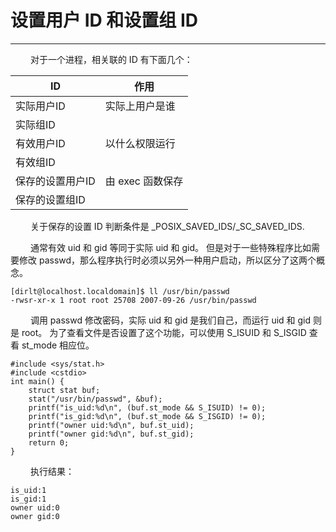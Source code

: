 # 设置用户 ID 和设置组 ID
***

&emsp;&emsp;
对于一个进程，相关联的 ID 有下面几个：

|ID|作用|
| --- | --- |
|实际用户ID|实际上用户是谁|
|实际组ID| |
|有效用户ID|以什么权限运行|
|有效组ID| |
|保存的设置用户ID|由 exec 函数保存|
|保存的设置组ID| |

&emsp;&emsp;
关于保存的设置 ID 判断条件是 \_POSIX\_SAVED\_IDS/\_SC\_SAVED\_IDS.

&emsp;&emsp;
通常有效 uid 和 gid 等同于实际 uid 和 gid。
但是对于一些特殊程序比如需要修改 passwd，那么程序执行时必须以另外一种用户启动，所以区分了这两个概念。

    [dirlt@localhost.localdomain]$ ll /usr/bin/passwd
    -rwsr-xr-x 1 root root 25708 2007-09-26 /usr/bin/passwd

&emsp;&emsp;
调用 passwd 修改密码，实际 uid 和 gid 是我们自己，而运行 uid 和 gid 则是 root。
为了查看文件是否设置了这个功能，可以使用 S\_ISUID 和 S\_ISGID 查看 st\_mode 相应位。

    #include <sys/stat.h>
    #include <cstdio>
    int main() {
        struct stat buf;
        stat("/usr/bin/passwd", &buf);
        printf("is_uid:%d\n", (buf.st_mode && S_ISUID) != 0);
        printf("is_gid:%d\n", (buf.st_mode && S_ISGID) != 0);
        printf("owner uid:%d\n", buf.st_uid);
        printf("owner gid:%d\n", buf.st_gid);
        return 0;
    }
    
&emsp;&emsp;
执行结果：

    is_uid:1
    is_gid:1
    owner uid:0
    owner gid:0